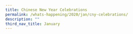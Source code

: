 ```yaml
---
title: Chinese New Year Celebrations
permalink: /whats-happening/2020/jan/cny-celebrations/
description: ""
third_nav_title: January
---
```


